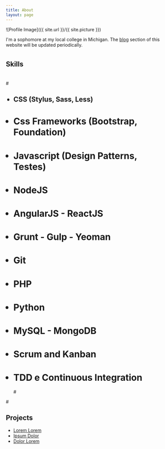 ```yaml
---
title: About
layout: page
---
```

![Profile Image]({{ site.url }}/{{ site.picture }})

<p>I'm a sophomore at my local college in Michigan. The <a href="mpck.github.io/blog">blog</a> section of this website will be updated periodically. </p>



# <h2>Skills</h2>
#
#<ul class="skill-list">
##	<li>CSS (Stylus, Sass, Less)</li>
#	<li>Css Frameworks (Bootstrap, Foundation)</li>
#	<li>Javascript (Design Patterns, Testes)</li>
#	<li>NodeJS</li>
#	<li>AngularJS - ReactJS</li>
#	<li>Grunt - Gulp - Yeoman</li>
#	<li>Git</li>
#	<li>PHP</li>
#	<li>Python</li>
#	<li>MySQL - MongoDB</li>
#	<li>Scrum and Kanban</li>
#	<li>TDD e Continuous Integration</li>
#</ul>

#<h2>Projects</h2>

<ul>
	<li><a href="https://github.com/">Lorem Lorem</a></li>
	<li><a href="https://github.com/">Ipsum Dolor</a></li>
	<li><a href="https://github.com/">Dolor Lorem</a></li>
</ul>
